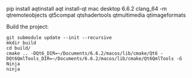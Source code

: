 pip install aqtinstall
aqt install-qt mac desktop 6.6.2 clang_64 -m qtremoteobjects qt5compat qtshadertools qtmultimedia qtimageformats

Build the project:
```
git submodule update --init --recursive
mkdir build
cd build/
cmake .. -DQt6_DIR=~/Documents/6.6.2/macos/lib/cmake/Qt6 -DQt6QmlTools_DIR=~/Documents/6.6.2/macos/lib/cmake/Qt6QmlTools -G Ninja
ninja
```